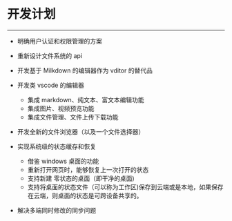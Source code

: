 # 开发计划

---

- 明确用户认证和权限管理的方案
- 重新设计文件系统的 api
- 开发基于 Milkdown 的编辑器作为 vditor 的替代品
- 开发类 vscode 的编辑器

  - 集成 markdown、纯文本、富文本编辑功能
  - 集成图片、视频预览功能
  - 集成文件管理、文件上传下载功能

- 开发全新的文件浏览器（以及一个文件选择器）

- 实现系统级的状态缓存和恢复

  - 借鉴 windows 桌面的功能
  - 重新打开网页时，能够恢复上一次打开的状态
  - 支持新建 零状态的桌面（即干净的桌面)
  - 支持将桌面的状态文件（可以称为工作区)保存到云端或是本地，如果保存在云端，则桌面的状态是可跨设备共享的。

- 解决多端同时修改的同步问题
